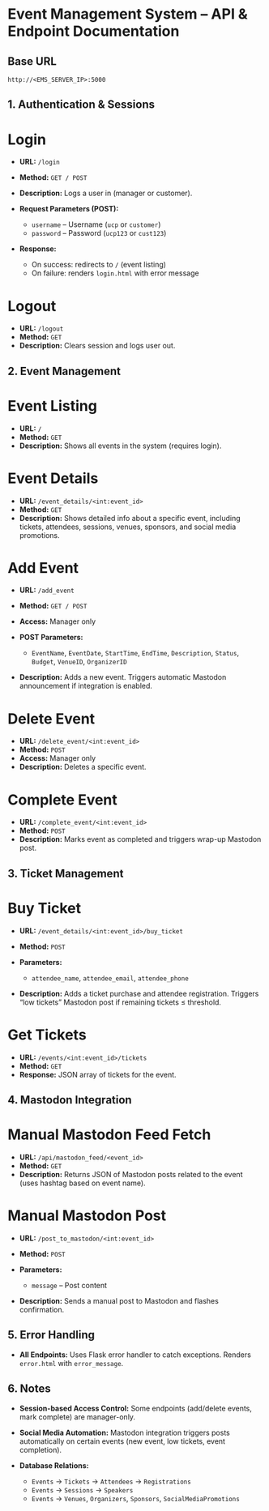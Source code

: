 # Event Management System – API & Endpoint Documentation

## Base URL
```
http://<EMS_SERVER_IP>:5000
```
## 1. Authentication & Sessions

# Login
* **URL:** `/login`
* **Method:** `GET / POST`
* **Description:** Logs a user in (manager or customer).
* **Request Parameters (POST):**

  * `username` – Username (`ucp` or `customer`)
  * `password` – Password (`ucp123` or `cust123`)
* **Response:**

  * On success: redirects to `/` (event listing)
  * On failure: renders `login.html` with error message

# Logout
* **URL:** `/logout`
* **Method:** `GET`
* **Description:** Clears session and logs user out.

## 2. Event Management

# Event Listing

* **URL:** `/`
* **Method:** `GET`
* **Description:** Shows all events in the system (requires login).

# Event Details

* **URL:** `/event_details/<int:event_id>`
* **Method:** `GET`
* **Description:** Shows detailed info about a specific event, including tickets, attendees, sessions, venues, sponsors, and social media promotions.

# Add Event

* **URL:** `/add_event`
* **Method:** `GET / POST`
* **Access:** Manager only
* **POST Parameters:**

  * `EventName`, `EventDate`, `StartTime`, `EndTime`, `Description`, `Status`, `Budget`, `VenueID`, `OrganizerID`
* **Description:** Adds a new event. Triggers automatic Mastodon announcement if integration is enabled.

# Delete Event

* **URL:** `/delete_event/<int:event_id>`
* **Method:** `POST`
* **Access:** Manager only
* **Description:** Deletes a specific event.

# Complete Event

* **URL:** `/complete_event/<int:event_id>`
* **Method:** `POST`
* **Description:** Marks event as completed and triggers wrap-up Mastodon post.

## 3. Ticket Management

# Buy Ticket

* **URL:** `/event_details/<int:event_id>/buy_ticket`
* **Method:** `POST`
* **Parameters:**

  * `attendee_name`, `attendee_email`, `attendee_phone`
* **Description:** Adds a ticket purchase and attendee registration. Triggers “low tickets” Mastodon post if remaining tickets ≤ threshold.

# Get Tickets

* **URL:** `/events/<int:event_id>/tickets`
* **Method:** `GET`
* **Response:** JSON array of tickets for the event.

## 4. Mastodon Integration

# Manual Mastodon Feed Fetch

* **URL:** `/api/mastodon_feed/<event_id>`
* **Method:** `GET`
* **Description:** Returns JSON of Mastodon posts related to the event (uses hashtag based on event name).

# Manual Mastodon Post

* **URL:** `/post_to_mastodon/<int:event_id>`
* **Method:** `POST`
* **Parameters:**

  * `message` – Post content
* **Description:** Sends a manual post to Mastodon and flashes confirmation.

## 5. Error Handling

* **All Endpoints:** Uses Flask error handler to catch exceptions. Renders `error.html` with `error_message`.

## 6. Notes

* **Session-based Access Control:** Some endpoints (add/delete events, mark complete) are manager-only.
* **Social Media Automation:** Mastodon integration triggers posts automatically on certain events (new event, low tickets, event completion).
* **Database Relations:**

  * `Events` → `Tickets` → `Attendees` → `Registrations`
  * `Events` → `Sessions` → `Speakers`
  * `Events` → `Venues`, `Organizers`, `Sponsors`, `SocialMediaPromotions`
